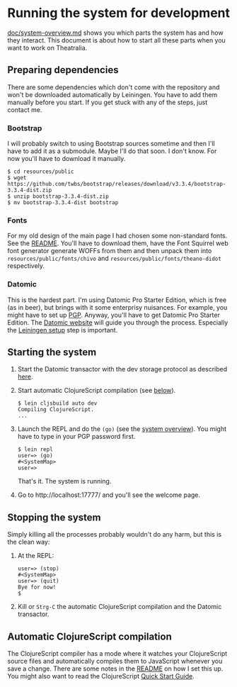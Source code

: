 # Running the system for development

[doc/system-overview.md](https://github.com/rmoehn/theatralia/blob/master/doc/system-overview.md)
shows you which parts the system has and how they interact. This document is
about how to start all these parts when you want to work on Theatralia.

## Preparing dependencies

There are some dependencies which don't come with the repository and won't be
downloaded automatically by Leiningen. You have to add them manually before you
start. If you get stuck with any of the steps, just contact me.

### Bootstrap

I will probably switch to using Bootstrap sources sometime and then I'll have to
add it as a submodule. Maybe I'll do that soon. I don't know. For now you'll
have to download it manually.

```
$ cd resources/public
$ wget https://github.com/twbs/bootstrap/releases/download/v3.3.4/bootstrap-3.3.4-dist.zip
$ unzip bootstrap-3.3.4-dist.zip
$ mv bootstrap-3.3.4-dist bootstrap
```

### Fonts

For my old design of the main page I had chosen some non-standard fonts. See the
[README](https://github.com/rmoehn/theatralia#fonts). You'll have to download
them, have the Font Squirrel web font generator generate WOFFs from them and
then unpack them into `resources/public/fonts/chivo` and
`resources/public/fonts/theano-didot` respectively.

### Datomic

This is the hardest part. I'm using Datomic Pro Starter Edition, which is free
(as in beer), but brings with it some enterprisy nuisances. For example, you
might have to set up
[PGP](https://help.riseup.net/en/security/message-security/openpgp/best-practices).
Anyway, you'll have to get Datomic Pro Starter Edition. The [Datomic
website](http://www.datomic.com/get-datomic.html) will guide you through the
process. Especially the [Leiningen
setup](http://docs.datomic.com/getting-started.html#lein-setup) step is
important.

## Starting the system

 1. Start the Datomic transactor with the dev storage protocol as described
    [here](http://docs.datomic.com/getting-started.html#dev-storage).
 2. Start automatic ClojureScript compilation (see
    [below](#automatic-clojurescript-compilation)).

    ```
    $ lein cljsbuild auto dev
    Compiling ClojureScript.
    ...
    ```

 3. Launch the REPL and do the `(go)` (see the [system
    overview](https://github.com/rmoehn/theatralia/blob/master/doc/system_overview.clj#the-components-of-the-server)).
    You might have to type in your PGP password first.

    ```
    $ lein repl
    user=> (go)
    #<SystemMap>
    user=>
    ```

    That's it. The system is running.
 4. Go to http://localhost:17777/ and you'll see the welcome page.

## Stopping the system

Simply killing all the processes probably wouldn't do any harm, but this is the
clean way:

 1. At the REPL:

    ```
    user=> (stop)
    #<SystemMap>
    user=> (quit)
    Bye for now!
    $
    ```

 2. Kill or `Strg-C` the automatic ClojureScript compilation and the Datomic
    transactor.

## Automatic ClojureScript compilation

The ClojureScript compiler has a mode where it watches your ClojureScript source
files and automatically compiles them to JavaScript whenever you save a change.
There are some notes in the
[README](https://github.com/rmoehn/theatralia#build-system) on how I set this
up. You might also want to read the ClojureScript [Quick Start
Guide](https://github.com/clojure/clojurescript/wiki/Quick-Start).
